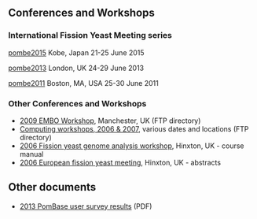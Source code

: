 Conferences and Workshops
-------------------------

### International Fission Yeast Meeting series

[pombe2015](documents/pombe2015)
Kobe, Japan
21-25 June 2015

[pombe2013](documents/pombe2013)
London, UK
24-29 June 2013

[pombe2011](documents/pombe2011)
Boston, MA, USA
25-30 June 2011

### Other Conferences and Workshops

-   [2009 EMBO Workshop](ftp://ftp.ebi.ac.uk/pub/databases/pombase/pombe/Archived_directories/Presentations_workshops_and_meeting_abstracts/EMBO_workshop/),
    Manchester, UK (FTP directory)
-   [Computing workshops, 2006 & 2007](ftp://ftp.ebi.ac.uk/pub/databases/pombase/pombe/Archived_directories/Presentations_workshops_and_meeting_abstracts/Computing_Workshop/),
    various dates and locations (FTP directory)
-   [2006 Fission yeast genome analysis workshop](/sites/pombase.org/files/documents/fission_yeast_computing_workshop_man_mar2006.ppt),
    Hinxton, UK - course manual
-   [2006 European fission yeast meeting](/sites/pombase.org/files/documents/wellcome_euro_yeast_27_2_06.pdf),
    Hinxton, UK - abstracts

Other documents
---------------

-   [2013 PomBase user survey results](/sites/pombase.org/files/documents/2013_pombase_survey_summary.pdf) (PDF)

